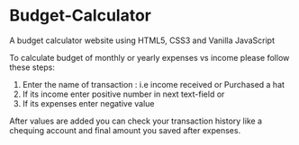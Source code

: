 # Budget-Calculator
A budget calculator website using HTML5, CSS3 and Vanilla JavaScript

To calculate budget of monthly or yearly expenses vs income please follow these steps:

1) Enter the name of transaction : i.e income received or Purchased a hat
2) If its income enter positive number in next text-field or
3) If its expenses enter negative value 

After values are added you can check your transaction history like a chequing account and final amount you saved after expenses.
